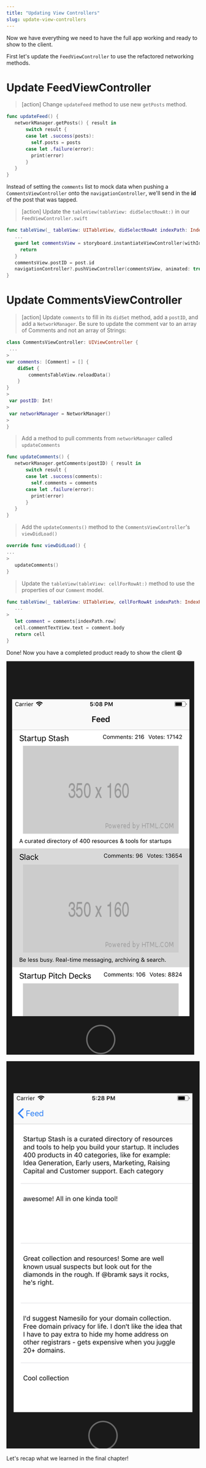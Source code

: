 ```yaml
---
title: "Updating View Controllers"
slug: update-view-controllers
---
```


Now we have everything we need to have the full app working and ready to show to the client.

First let's update the `FeedViewController` to use the refactored networking methods.

# Update FeedViewController

> [action]
> Change `updateFeed` method to use new `getPosts` method.
>
```swift
func updateFeed() {
   networkManager.getPosts() { result in
       switch result {
       case let .success(posts):
         self.posts = posts
       case let .failure(error):
         print(error)
       }
   }
}
```

Instead of setting the `comments` list to mock data when pushing a `CommentsViewController` onto the `navigationController`, we'll send in the **id** of the post that was tapped.

> [action]
> Update the `tableView(tableView: didSelectRowAt:)` in our `FeedViewController.swift`
>
```swift
func tableView(_ tableView: UITableView, didSelectRowAt indexPath: IndexPath) {
   ...
   guard let commentsView = storyboard.instantiateViewController(withIdentifier: "commentsView") as? CommentsViewController else {
     return
   }
   commentsView.postID = post.id
   navigationController?.pushViewController(commentsView, animated: true)
}
```

# Update CommentsViewController

> [action]
> Update `comments` to fill in its `didSet` method, add a `postID`, and add a `NetworkManager`. Be sure to update the comment var to an array of Comments and not an array of Strings:
>
```swift
class CommentsViewController: UIViewController {
 ...
>
var comments: [Comment] = [] {
    didSet {
        commentsTableView.reloadData()
    }
}
>
 var postID: Int!
>
 var networkManager = NetworkManager()
>
}
```
>
> Add a method to pull comments from `networkManager` called `updateComments`
>
```swift
func updateComments() {
   networkManager.getComments(postID) { result in
       switch result {
       case let .success(comments):
         self.comments = comments
       case let .failure(error):
         print(error)
       }
   }
}
```
>
> Add the `updateComments()` method to the `CommentsViewController`'s `viewDidLoad()`
>
```swift
override func viewDidLoad() {
...
>
   updateComments()
}
```
>
> Update the `tableView(tableView: cellForRowAt:)` method to use the properties of our `Comment` model.
>
```swift
func tableView(_ tableView: UITableView, cellForRowAt indexPath: IndexPath) -> UITableViewCell {
   ...
>
   let comment = comments[indexPath.row]
   cell.commentTextView.text = comment.body
   return cell
}
```

Done! Now you have a completed product ready to show the client 😄

![Final Feed](assets/final-product.png)

![Final Comments](assets/final-comments.png)

Let's recap what we learned in the final chapter!
